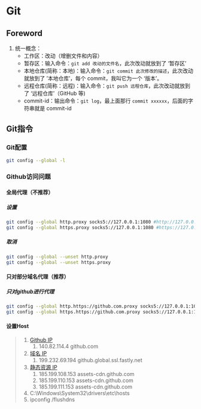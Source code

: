 # Git

## Foreword

1. 统一概念：
   - 工作区：改动（增删文件和内容）
   - 暂存区：输入命令：`git add 改动的文件名`，此次改动就放到了 ‘暂存区’
   - 本地仓库(简称：本地)：输入命令：`git commit 此次修改的描述`，此次改动就放到了 ’本地仓库’，每个 commit，我叫它为一个 ‘版本’。
   - 远程仓库(简称：远程)：输入命令：`git push 远程仓库`，此次改动就放到了 ‘远程仓库’（GitHub 等)
   - commit-id：输出命令：`git log`，最上面那行 `commit xxxxxx`，后面的字符串就是 commit-id

## Git指令

### Git配置

```bash
git config --global -l  
```

### Github访问问题

#### 全局代理（不推荐）

##### 设置

```bash
git config --global http.proxy socks5://127.0.0.1:1080 #http://127.0.0.1:1080 
git config --global https.proxy socks5://127.0.0.1:1080 #https://127.0.0.1:1080
```

##### 取消

```bash
git config --global --unset http.proxy
git config --global --unset https.proxy
```

#### 只对部分域名代理（推荐）

##### 只对github进行代理

```bash
git config --global http.https://github.com.proxy socks5://127.0.0.1:10808
git config --global https.https://github.com.proxy socks5://127.0.0.1:10808
```

#### 设置Host

> 1. [Github IP](https://github.com.ipaddress.com)
>    1. 140.82.114.4 github.com
> 2. [域名 IP](https://fastly.net.ipaddress.com/github.global.ssl.fastly.net)
>    1. 199.232.69.194 github.global.ssl.fastly.net
> 3. [静态资源 IP](https://github.com.ipaddress.com/assets-cdn.github.com)
>    1. 185.199.108.153 assets-cdn.github.com
>    2. 185.199.110.153 assets-cdn.github.com
>    3. 185.199.111.153 assets-cdn.github.com
> 4. C:\Windows\System32\drivers\etc\hosts
> 5. ipconfig /flushdns



